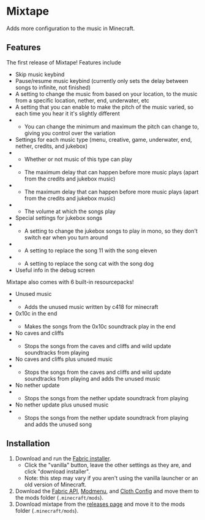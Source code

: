# Mixtape
Adds more configuration to the music in Minecraft.
<!--  -->
<!-- ## Social -->
<!-- Discord: https://discord.gg/WyrTsYFweK -->
<!-- Patreon: https://www.patreon.com/aliahx -->

## Features
The first release of Mixtape!
Features include

- Skip music keybind
- Pause/resume music keybind (currently only sets the delay between songs to infinite, not finished)
- A setting to change the music from based on your location, to the music from a specific location, nether, end, underwater, etc
- A setting that you can enable to make the pitch of the music varied, so each time you hear it it's slightly different
- - You can change the minimum and maximum the pitch can change to, giving you control over the variation
- Settings for each music type (menu, creative, game, underwater, end, nether, credits, and jukebox)
- - Whether or not music of this type can play
- - The maximum delay that can happen before more music plays (apart from the credits and jukebox music)
- - The maximum delay that can happen before more music plays (apart from the credits and jukebox music)
- - The volume at which the songs play
- Special settings for jukebox songs
- - A setting to change the jukebox songs to play in mono, so they don't switch ear when you turn around
- - A setting to replace the song 11 with the song eleven
- - A setting to replace the song cat with the song dog
- Useful info in the debug screen

Mixtape also comes with 6 built-in resourcepacks!

- Unused music
- - Adds the unused music written by c418 for minecraft
- 0x10c in the end
- - Makes the songs from the 0x10c soundtrack play in the end
- No caves and cliffs
- - Stops the songs from the caves and cliffs and wild update soundtracks from playing
- No caves and cliffs plus unused music
- - Stops the songs from the caves and cliffs and wild update soundtracks from playing and adds the unused music
- No nether update
- - Stops the songs from the nether update soundtrack from playing
- No nether update plus unused music
- - Stops the songs from the nether update soundtrack from playing and adds the unused song

## Installation
1. Download and run the [Fabric installer](https://fabricmc.net/use).
   - Click the "vanilla" button, leave the other settings as they are,
     and click "download installer".
   - Note: this step may vary if you aren't using the vanilla launcher
     or an old version of Minecraft.
2. Download the [Fabric API](https://minecraft.curseforge.com/projects/fabric), [Modmenu](https://minecraft.curseforge.com/projects/modmenu), and [Cloth Config](https://www.curseforge.com/minecraft/mc-mods/cloth-config)
   and move them to the mods folder (`.minecraft/mods`).
3. Download mixtape from the [releases page](https://github.com/AliahX/mixtape/releases)
      and move it to the mods folder (`.minecraft/mods`).
